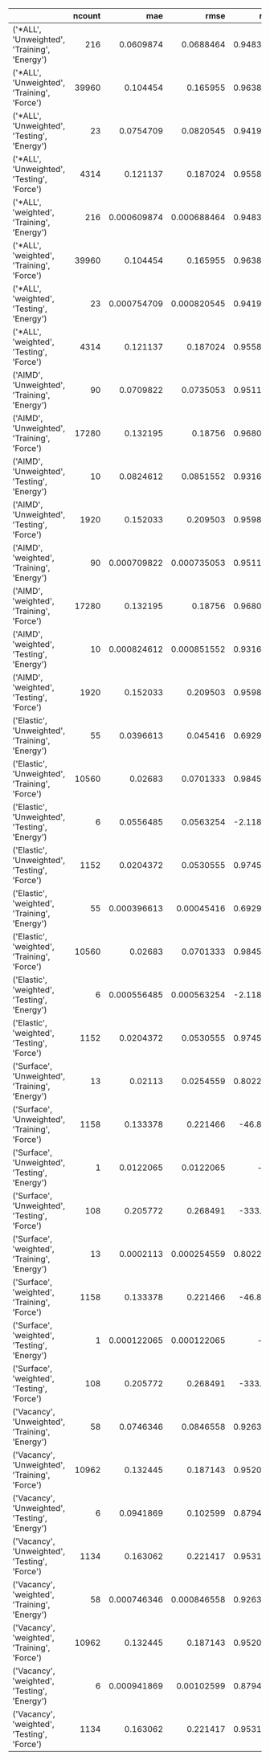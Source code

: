 |                                                 |   ncount |         mae |        rmse |         rsq |
|:------------------------------------------------|---------:|------------:|------------:|------------:|
| ('*ALL', 'Unweighted', 'Training', 'Energy')    |      216 | 0.0609874   | 0.0688464   |    0.948305 |
| ('*ALL', 'Unweighted', 'Training', 'Force')     |    39960 | 0.104454    | 0.165955    |    0.963834 |
| ('*ALL', 'Unweighted', 'Testing', 'Energy')     |       23 | 0.0754709   | 0.0820545   |    0.941913 |
| ('*ALL', 'Unweighted', 'Testing', 'Force')      |     4314 | 0.121137    | 0.187024    |    0.955806 |
| ('*ALL', 'weighted', 'Training', 'Energy')      |      216 | 0.000609874 | 0.000688464 |    0.948305 |
| ('*ALL', 'weighted', 'Training', 'Force')       |    39960 | 0.104454    | 0.165955    |    0.963834 |
| ('*ALL', 'weighted', 'Testing', 'Energy')       |       23 | 0.000754709 | 0.000820545 |    0.941913 |
| ('*ALL', 'weighted', 'Testing', 'Force')        |     4314 | 0.121137    | 0.187024    |    0.955806 |
| ('AIMD', 'Unweighted', 'Training', 'Energy')    |       90 | 0.0709822   | 0.0735053   |    0.951131 |
| ('AIMD', 'Unweighted', 'Training', 'Force')     |    17280 | 0.132195    | 0.18756     |    0.968092 |
| ('AIMD', 'Unweighted', 'Testing', 'Energy')     |       10 | 0.0824612   | 0.0851552   |    0.931676 |
| ('AIMD', 'Unweighted', 'Testing', 'Force')      |     1920 | 0.152033    | 0.209503    |    0.959887 |
| ('AIMD', 'weighted', 'Training', 'Energy')      |       90 | 0.000709822 | 0.000735053 |    0.951131 |
| ('AIMD', 'weighted', 'Training', 'Force')       |    17280 | 0.132195    | 0.18756     |    0.968092 |
| ('AIMD', 'weighted', 'Testing', 'Energy')       |       10 | 0.000824612 | 0.000851552 |    0.931676 |
| ('AIMD', 'weighted', 'Testing', 'Force')        |     1920 | 0.152033    | 0.209503    |    0.959887 |
| ('Elastic', 'Unweighted', 'Training', 'Energy') |       55 | 0.0396613   | 0.045416    |    0.692934 |
| ('Elastic', 'Unweighted', 'Training', 'Force')  |    10560 | 0.02683     | 0.0701333   |    0.984596 |
| ('Elastic', 'Unweighted', 'Testing', 'Energy')  |        6 | 0.0556485   | 0.0563254   |   -2.11865  |
| ('Elastic', 'Unweighted', 'Testing', 'Force')   |     1152 | 0.0204372   | 0.0530555   |    0.974504 |
| ('Elastic', 'weighted', 'Training', 'Energy')   |       55 | 0.000396613 | 0.00045416  |    0.692934 |
| ('Elastic', 'weighted', 'Training', 'Force')    |    10560 | 0.02683     | 0.0701333   |    0.984596 |
| ('Elastic', 'weighted', 'Testing', 'Energy')    |        6 | 0.000556485 | 0.000563254 |   -2.11865  |
| ('Elastic', 'weighted', 'Testing', 'Force')     |     1152 | 0.0204372   | 0.0530555   |    0.974504 |
| ('Surface', 'Unweighted', 'Training', 'Energy') |       13 | 0.02113     | 0.0254559   |    0.802292 |
| ('Surface', 'Unweighted', 'Training', 'Force')  |     1158 | 0.133378    | 0.221466    |  -46.882    |
| ('Surface', 'Unweighted', 'Testing', 'Energy')  |        1 | 0.0122065   | 0.0122065   | -inf        |
| ('Surface', 'Unweighted', 'Testing', 'Force')   |      108 | 0.205772    | 0.268491    | -333.68     |
| ('Surface', 'weighted', 'Training', 'Energy')   |       13 | 0.0002113   | 0.000254559 |    0.802292 |
| ('Surface', 'weighted', 'Training', 'Force')    |     1158 | 0.133378    | 0.221466    |  -46.882    |
| ('Surface', 'weighted', 'Testing', 'Energy')    |        1 | 0.000122065 | 0.000122065 | -inf        |
| ('Surface', 'weighted', 'Testing', 'Force')     |      108 | 0.205772    | 0.268491    | -333.68     |
| ('Vacancy', 'Unweighted', 'Training', 'Energy') |       58 | 0.0746346   | 0.0846558   |    0.926357 |
| ('Vacancy', 'Unweighted', 'Training', 'Force')  |    10962 | 0.132445    | 0.187143    |    0.952046 |
| ('Vacancy', 'Unweighted', 'Testing', 'Energy')  |        6 | 0.0941869   | 0.102599    |    0.879434 |
| ('Vacancy', 'Unweighted', 'Testing', 'Force')   |     1134 | 0.163062    | 0.221417    |    0.953135 |
| ('Vacancy', 'weighted', 'Training', 'Energy')   |       58 | 0.000746346 | 0.000846558 |    0.926357 |
| ('Vacancy', 'weighted', 'Training', 'Force')    |    10962 | 0.132445    | 0.187143    |    0.952046 |
| ('Vacancy', 'weighted', 'Testing', 'Energy')    |        6 | 0.000941869 | 0.00102599  |    0.879434 |
| ('Vacancy', 'weighted', 'Testing', 'Force')     |     1134 | 0.163062    | 0.221417    |    0.953135 |